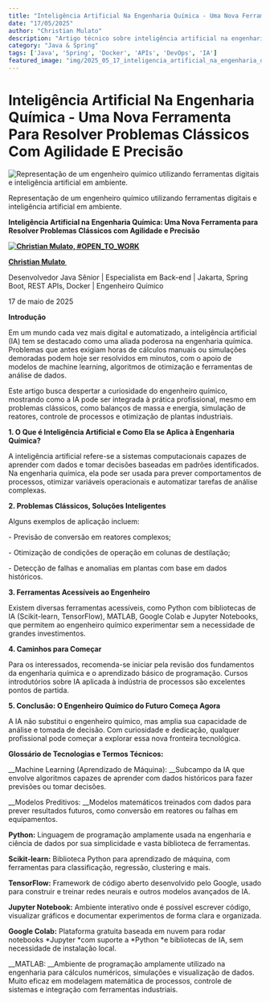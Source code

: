 ```yaml
---
title: "Inteligência Artificial Na Engenharia Química - Uma Nova Ferramenta Para Resolver Problemas Clássicos Com Agilidade E Precisão"
date: "17/05/2025"
author: "Christian Mulato"
description: "Artigo técnico sobre inteligência artificial na engenharia química - uma nova ferramenta para resolver problemas clássicos com agilidade e precisão"
category: "Java & Spring"
tags: ['Java', 'Spring', 'Docker', 'APIs', 'DevOps', 'IA']
featured_image: "img/2025_05_17_inteligencia_artificial_na_engenharia_quimica_uma_nova_ferramenta_para_resolver_problemas_classicos_com_agilidade_e_precisao_featured.jpg"
---
```


# Inteligência Artificial Na Engenharia Química - Uma Nova Ferramenta Para Resolver Problemas Clássicos Com Agilidade E Precisão

![Representação de um engenheiro químico utilizando ferramentas digitais e inteligência artificial em ambiente.](img/image_not_found.png)

Representação de um engenheiro químico utilizando ferramentas digitais e inteligência artificial em ambiente\.

__Inteligência Artificial na Engenharia Química: Uma Nova Ferramenta para Resolver Problemas Clássicos com Agilidade e Precisão__

__[![Christian Mulato, #OPEN_TO_WORK](img/image_not_found.png)](https://www.linkedin.com/in/chmulato/)__

__[Christian Mulato ](https://www.linkedin.com/in/chmulato/)__

Desenvolvedor Java Sênior | Especialista em Back\-end | Jakarta, Spring Boot, REST APIs, Docker | Engenheiro Químico

17 de maio de 2025

__Introdução__

Em um mundo cada vez mais digital e automatizado, a inteligência artificial \(IA\) tem se destacado como uma aliada poderosa na engenharia química\. Problemas que antes exigiam horas de cálculos manuais ou simulações demoradas podem hoje ser resolvidos em minutos, com o apoio de modelos de machine learning, algoritmos de otimização e ferramentas de análise de dados\.

Este artigo busca despertar a curiosidade do engenheiro químico, mostrando como a IA pode ser integrada à prática profissional, mesmo em problemas clássicos, como balanços de massa e energia, simulação de reatores, controle de processos e otimização de plantas industriais\.

__1\. O Que é Inteligência Artificial e Como Ela se Aplica à Engenharia Química?__

A inteligência artificial refere\-se a sistemas computacionais capazes de aprender com dados e tomar decisões baseadas em padrões identificados\. Na engenharia química, ela pode ser usada para prever comportamentos de processos, otimizar variáveis operacionais e automatizar tarefas de análise complexas\.

__2\. Problemas Clássicos, Soluções Inteligentes__

Alguns exemplos de aplicação incluem:

\- Previsão de conversão em reatores complexos;

\- Otimização de condições de operação em colunas de destilação;

\- Detecção de falhas e anomalias em plantas com base em dados históricos\.

__3\. Ferramentas Acessíveis ao Engenheiro__

Existem diversas ferramentas acessíveis, como Python com bibliotecas de IA \(Scikit\-learn, TensorFlow\), MATLAB, Google Colab e Jupyter Notebooks, que permitem ao engenheiro químico experimentar sem a necessidade de grandes investimentos\.

__4\. Caminhos para Começar__

Para os interessados, recomenda\-se iniciar pela revisão dos fundamentos da engenharia química e o aprendizado básico de programação\. Cursos introdutórios sobre IA aplicada à indústria de processos são excelentes pontos de partida\.

__5\. Conclusão: O Engenheiro Químico do Futuro Começa Agora__

A IA não substitui o engenheiro químico, mas amplia sua capacidade de análise e tomada de decisão\. Com curiosidade e dedicação, qualquer profissional pode começar a explorar essa nova fronteira tecnológica\.

__Glossário de Tecnologias e Termos Técnicos:__

__Machine Learning \(Aprendizado de Máquina\): __Subcampo da IA que envolve algoritmos capazes de aprender com dados históricos para fazer previsões ou tomar decisões\.

__Modelos Preditivos: __Modelos matemáticos treinados com dados para prever resultados futuros, como conversão em reatores ou falhas em equipamentos\.

__Python:__ Linguagem de programação amplamente usada na engenharia e ciência de dados por sua simplicidade e vasta biblioteca de ferramentas\.

__Scikit\-learn:__ Biblioteca Python para aprendizado de máquina, com ferramentas para classificação, regressão, clustering e mais\.

__TensorFlow:__ Framework de código aberto desenvolvido pelo Google, usado para construir e treinar redes neurais e outros modelos avançados de IA\.

__Jupyter Notebook:__ Ambiente interativo onde é possível escrever código, visualizar gráficos e documentar experimentos de forma clara e organizada\.

__Google Colab:__ Plataforma gratuita baseada em nuvem para rodar notebooks *Jupyter *com suporte a *Python *e bibliotecas de IA, sem necessidade de instalação local\.

__MATLAB: __Ambiente de programação amplamente utilizado na engenharia para cálculos numéricos, simulações e visualização de dados\. Muito eficaz em modelagem matemática de processos, controle de sistemas e integração com ferramentas industriais\.


